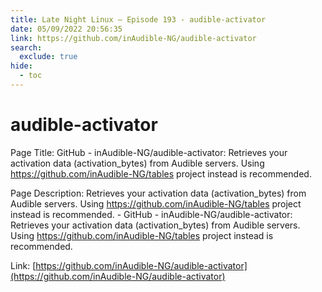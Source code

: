 ```yaml
---
title: Late Night Linux – Episode 193 - audible-activator
date: 05/09/2022 20:56:35
link: https://github.com/inAudible-NG/audible-activator
search:
  exclude: true
hide:
  - toc
---
```


# audible-activator

Page Title: GitHub - inAudible-NG/audible-activator: Retrieves your activation data (activation_bytes) from Audible servers. Using https://github.com/inAudible-NG/tables project instead is recommended.

Page Description: Retrieves your activation data (activation_bytes) from Audible servers. Using https://github.com/inAudible-NG/tables project instead is recommended. - GitHub - inAudible-NG/audible-activator: Retrieves your activation data (activation_bytes) from Audible servers. Using https://github.com/inAudible-NG/tables project instead is recommended. 

Link: [https://github.com/inAudible-NG/audible-activator](https://github.com/inAudible-NG/audible-activator)